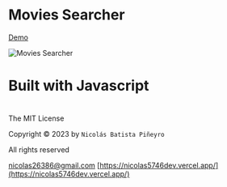 # Movies Searcher

[Demo](https://moviessearcher.vercel.app/)

![Movies Searcher](https://i.postimg.cc/W4DLXrrR/popcorn.gif)

# Built with Javascript

#

The MIT License

Copyright © 2023 by `Nicolás Batista Piñeyro`

All rights reserved

<nicolas26386@gmail.com>
[https://nicolas5746dev.vercel.app/](https://nicolas5746dev.vercel.app/)